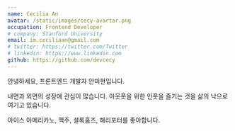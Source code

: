 ```yaml
---
name: Cecilia An
avatar: /static/images/cecy-avartar.png
occupation: Frontend Developer
# company: Stanford University
email: im.ceciliaan@gmail.com
# twitter: https://twitter.com/Twitter
# linkedin: https://www.linkedin.com
github: https://github.com/devcecy
---
```


안녕하세요,
프론트엔드 개발자 안미현입니다.

내면과 외면의 성장에 관심이 많습니다.
아웃풋을 위한 인풋을 즐기는 것을 삶의 낙으로 여기고 있습니다.

아이스 아메리카노, 맥주, 셜록홈즈, 해리포터를 좋아합니다.
